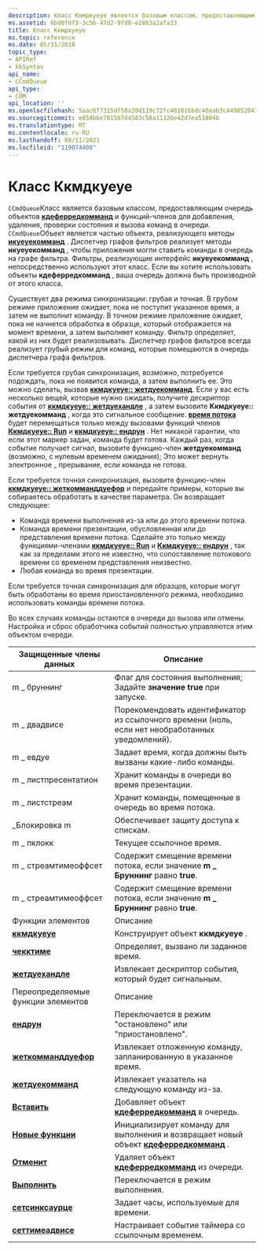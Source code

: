```yaml
---
description: Класс Ккмдкуеуе является базовым классом, предоставляющим очередь объектов Кдеферредкомманд и функций-членов для добавления, удаления, проверки состояния и вызова команд в очереди.
ms.assetid: 6bd0f0f3-3c56-47d2-9fd8-e2863a2afa33
title: Класс Ккмдкуеуе
ms.topic: reference
ms.date: 05/31/2018
topic_type:
- APIRef
- kbSyntax
api_name:
- CCmdQueue
api_type:
- COM
api_location: ''
ms.openlocfilehash: 5aac6f7315df58a39d119c72fc481816bdc40aab3c449852041b7a490f22f44c
ms.sourcegitcommit: e858bbe701567d4583c50a11326e42d7ea51804b
ms.translationtype: MT
ms.contentlocale: ru-RU
ms.lasthandoff: 08/11/2021
ms.locfileid: "119074408"
---
```

# <a name="ccmdqueue-class"></a>Класс Ккмдкуеуе

`CCmdQueue`Класс является базовым классом, предоставляющим очередь объектов [**кдеферредкомманд**](cdeferredcommand.md) и функций-членов для добавления, удаления, проверки состояния и вызова команд в очереди. `CCmdQueue`Объект является частью объекта, реализующего методы [**икуеуекомманд**](/windows/desktop/api/Control/nn-control-iqueuecommand) . Диспетчер графов фильтров реализует методы **икуеуекомманд** , чтобы приложения могли ставить команды в очередь на графе фильтра. Фильтры, реализующие интерфейс **икуеуекомманд** , непосредственно используют этот класс. Если вы хотите использовать объекты **кдеферредкомманд** , ваша очередь должна быть производной от этого класса.

Существует два режима синхронизации: грубая и точная. В грубом режиме приложение ожидает, пока не поступит указанное время, а затем не выполнит команду. В точном режиме приложение ожидает, пока не начнется обработка в образце, который отображается на момент времени, а затем выполняет команду. Фильтр определяет, какой из них будет реализовывать. Диспетчер графов фильтров всегда реализует грубый режим для команд, которые помещаются в очередь диспетчера графа фильтров.

Если требуется грубая синхронизация, возможно, потребуется подождать, пока не появится команда, а затем выполнить ее. Это можно сделать, вызвав [**ккмдкуеуе:: жетдуекомманд**](ccmdqueue-getduecommand.md). Если у вас есть несколько вещей, которые нужно ожидать, получите дескриптор события от [**ккмдкуеуе:: жетдуехандле**](ccmdqueue-getduehandle.md) , а затем вызовите **Ккмдкуеуе:: жетдуекомманд** , когда это сигнальное сообщение. [**время потока**](stream-time.md) будет перемещаться только между вызовами функций членов [**Ккмдкуеуе:: Run**](ccmdqueue-run.md) и [**ккмдкуеуе:: ендрун**](ccmdqueue-endrun.md) . Нет никакой гарантии, что если этот маркер задан, команда будет готова. Каждый раз, когда событие получает сигнал, вызовите функцию-член **жетдуекомманд** (возможно, с нулевым временем ожидания); Это может вернуть электронное \_ прерывание, если команда не готова.

Если требуется точная синхронизация, вызовите функцию-член [**ккмдкуеуе:: жеткомманддуефор**](ccmdqueue-getcommandduefor.md) и передайте примеры, которые вы собираетесь обработать в качестве параметра. Он возвращает следующее:

-   Команда времени выполнения из-за или до этого времени потока.
-   Команда времени презентации, обусловленная или до представления времени потока. Сделайте это только между функциями-членами [**ккмдкуеуе:: Run**](ccmdqueue-run.md) и [**Ккмдкуеуе:: ендрун**](ccmdqueue-endrun.md) , так как за пределами этого не известно, что сопоставление потокового времени со временем представления неизвестно.
-   Любая команда во время презентации.

Если требуется точная синхронизация для образцов, которые могут быть обработаны во время приостановленного режима, необходимо использовать команды времени потока.

Во всех случаях команды остаются в очереди до вызова или отмены. Настройка и сброс обработчика событий полностью управляются этим объектом очереди.



| Защищенные члены данных                                 | Описание                                                                                            |
|--------------------------------------------------------|--------------------------------------------------------------------------------------------------------|
| m \_ бруннинг                                            | Флаг для состояния выполнения; Задайте **значение true** при запуске.                                                     |
| m \_ двадвисе                                            | Порекомендовать идентификатор из ссылочного времени (ноль, если нет необработанных уведомлений).                            |
| m \_ евдуе                                               | Задает время, когда должны быть вызваны какие-либо команды.                                                               |
| m \_ листпресентатион                                    | Хранит команды в очереди во время презентации.                                                           |
| m \_ листстреам                                          | Хранит команды, помещенные в очередь во время потока.                                                                 |
| \_Блокировка m                                                | Обеспечивает защиту доступа к спискам.                                                                              |
| m \_ пклокк                                              | Текущее ссылочное время.                                                                               |
| m \_ стреамтимеоффсет                                    | Содержит смещение времени потока, если значение **m \_ Бруннинг** равно **true**.                                      |
| m \_ стреамтимеоффсет                                    | Содержит смещение времени потока, если значение **m \_ Бруннинг** равно **true**.                                      |
| Функции элементов                                       | Описание                                                                                            |
| [**ккмдкуеуе**](ccmdqueue-ccmdqueue.md)               | Конструирует объект **ккмдкуеуе** .                                                                     |
| [**чекктиме**](ccmdqueue-checktime.md)               | Определяет, вызвано ли заданное время.                                                                     |
| [**жетдуехандле**](ccmdqueue-getduehandle.md)         | Извлекает дескриптор события, который будет сигнальным.                                                      |
| Переопределяемые функции элементов                           | Описание                                                                                            |
| [**ендрун**](ccmdqueue-endrun.md)                     | Переключается в режим "остановлено" или "приостановлено".                                                                    |
| [**жеткомманддуефор**](ccmdqueue-getcommandduefor.md) | Извлекает отложенную команду, запланированную в указанное время.                                    |
| [**жетдуекомманд**](ccmdqueue-getduecommand.md)       | Извлекает указатель на следующую команду из-за.                                                   |
| [**Вставить**](ccmdqueue-insert.md)                     | Добавляет объект [**кдеферредкомманд**](cdeferredcommand.md) в очередь.                             |
| [**Новые функции**](ccmdqueue-new.md)                           | Инициализирует команду для выполнения и возвращает новый объект [**кдеферредкомманд**](cdeferredcommand.md) . |
| [**Отменит**](ccmdqueue-remove.md)                     | Удаляет объект [**кдеферредкомманд**](cdeferredcommand.md) из очереди.                        |
| [**Выполнить**](ccmdqueue-run.md)                           | Переключается в режим выполнения.                                                                              |
| [**сетсинксаурце**](ccmdqueue-setsyncsource.md)       | Задает часы, используемые для времени.                                                                        |
| [**сеттимеадвисе**](ccmdqueue-settimeadvise.md)       | Настраивает событие таймера со ссылочным временем.                                                        |



 

 

 



